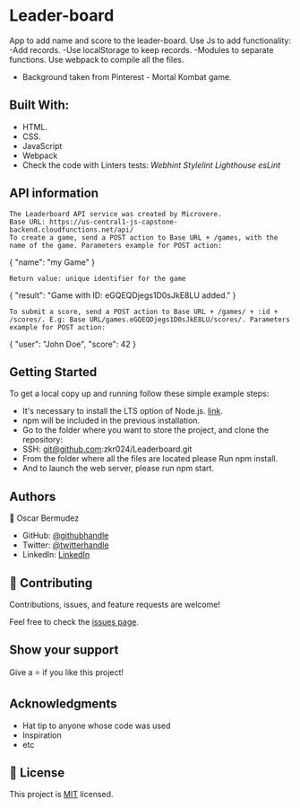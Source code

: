 # Leader-board

App to add name and score to the leader-board.
Use Js to add functionality:
-Add records.
-Use localStorage to keep records.
-Modules to separate functions.
Use webpack to compile all the files.

- Background taken from Pinterest - Mortal Kombat game.

## Built With:

- HTML.
- CSS.
- JavaScript
- Webpack
- Check the code with Linters tests:
  _Webhint_
  _Stylelint_
  _Lighthouse_
  _esLint_

## API information

    The Leaderboard API service was created by Microvere.
    Base URL: https://us-central1-js-capstone-backend.cloudfunctions.net/api/
    To create a game, send a POST action to Base URL + /games, with the name of the game. Parameters example for POST action:
    
{
    "name": "my Game"
}

    Return value: unique identifier for the game

{
    "result": "Game with ID: eGQEQDjegs1D0sJkE8LU added."
}

    To submit a score, send a POST action to Base URL + /games/ + :id + /scores/. E.g: Base URL/games.eGQEQDjegs1D0sJkE8LU/scores/. Parameters example for POST action:

{ 
    "user": "John Doe",
    "score": 42
}

## Getting Started

To get a local copy up and running follow these simple example steps:

- It's necessary to install the LTS option of Node.js. [link](https://nodejs.org/en/).
- npm will be included in the previous installation.
- Go to the folder where you want to store the project, and clone the repository:
- SSH: git@github.com:zkr024/Leaderboard.git
- From the folder where all the files are located please Run npm install.
- And to launch the web server, please run npm start.

## Authors

👤 Oscar Bermudez

- GitHub: [@githubhandle](https://github.com/zkr024)
- Twitter: [@twitterhandle](https://twitter.com/zkr024)
- LinkedIn: [LinkedIn](www.linkedin.com/in/oscar-bermudez-07908222a)

## 🤝 Contributing

Contributions, issues, and feature requests are welcome!

Feel free to check the [issues page](../../issues/).

## Show your support

Give a ⭐️ if you like this project!

## Acknowledgments

- Hat tip to anyone whose code was used
- Inspiration
- etc

## 📝 License

This project is [MIT](./MIT.md) licensed.
